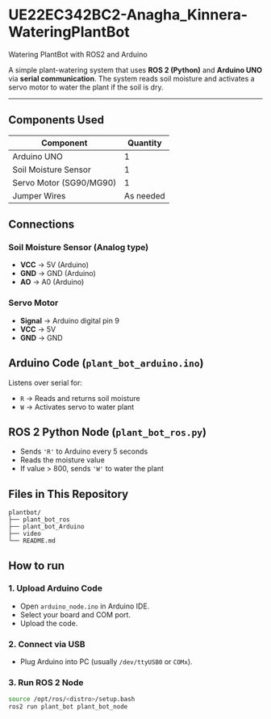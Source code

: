 # UE22EC342BC2-Anagha_Kinnera-WateringPlantBot

Watering PlantBot with ROS2 and Arduino

A simple plant-watering system that uses **ROS 2 (Python)** and **Arduino UNO** via **serial communication**. The system reads soil moisture and activates a servo motor to water the plant if the soil is dry.

---

## Components Used

| Component              | Quantity |
|------------------------|----------|
| Arduino UNO            | 1        |
| Soil Moisture Sensor   | 1        |
| Servo Motor (SG90/MG90)| 1        |
| Jumper Wires           | As needed|


## Connections

### Soil Moisture Sensor (Analog type)
- **VCC** → 5V (Arduino)
- **GND** → GND (Arduino)
- **AO**  → A0 (Arduino)

### Servo Motor
- **Signal** → Arduino digital pin 9
- **VCC** → 5V
- **GND** → GND



## Arduino Code (`plant_bot_arduino.ino`)

 Listens over serial for:
  - `R` → Reads and returns soil moisture
  - `W` → Activates servo to water plant



## ROS 2 Python Node (`plant_bot_ros.py`)

 - Sends `'R'` to Arduino every 5 seconds
 - Reads the moisture value
 - If value > 800, sends `'W'` to water the plant


## Files in This Repository

```text
plantbot/
├── plant_bot_ros        
├── plant_bot_Arduino    
├── video                
└── README.md              
```


## How to run

### 1. Upload Arduino Code
- Open `arduino_node.ino` in Arduino IDE.
- Select your board and COM port.
- Upload the code.

### 2. Connect via USB
- Plug Arduino into PC (usually `/dev/ttyUSB0` or `COMx`).

### 3. Run ROS 2 Node
```bash
source /opt/ros/<distro>/setup.bash
ros2 run plant_bot plant_bot_node


